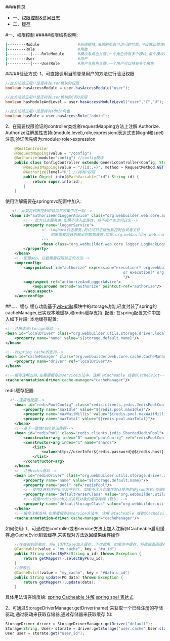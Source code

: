 ####目录
+ 一、[权限控制&访问日志](#权限控制)
+ 二、[缓存](#缓存)



#一、权限控制
#####权限结构说明:
```bash
|--------Module                 #系统模块,系统的所有可访问的功能,可设置此模块的可操作类型(CRUD等)
|--------Role                   #角色
|----------|----RoleModule      #模块与角色关联,一个角色持有多个模块,每个模块可分配操作类型
|--------User                   #用户
|----------|----UserRole        #用户与角色关联,一个用户可以持有多个角色
```
#####验证方式: 
1、可直接调用当前登录用户的方法进行验证权限
```java
//此方法验证用户是否持有user模块的权限
boolean hasAccessModule = user.hasAccessModule("user");

//此方法验证用户是否持有user模块的C和U权限
boolean hasModuleAndLevel = user.hasAccessModuleLevel("user","C","U");

//此方法验证用户是否持有admin角色
boolean hasRole = user.hasAccessRole("admin");
```
2、在需要权限验证的controller类或者requestMapping方法上注解:Authorize.
Authorize注解属性支持:(module,level),role,expression(表达式支持ognl和spel)
注意,验证优先级为:module>role>expression
```java
    @RestController
    @RequestMapping(value = "/config")
    @Authorize(module="config") //config模块
    public class ConfigController extends GenericController<Config, String> {
        @RequestMapping(value = "/{id:.+}", method = RequestMethod.GET)
        @Authorize(level="R") //持有R权限
        public Object info(@PathVariable("id") String id) {
            return super.info(id);
        }
    }
```
使用注解需要在springmvc配置中加入:
```xml
   <!--此类将权限控制和访问日志集中在一起-->
  <bean id="authorizeAndLoggerAdvice" class="org.webbuilder.web.core.aop.authorize.AuthorizeAndLoggerAdvice">
        <!-- 此为日志服务类,如果不注入此属性，将不会产生访问日志-->
        <property name="loggerService">
                <!--logback日志服务,将访问日志输出到控制台或者文件
                    如果需要将日志输出到数据库等,实现:org.webbuilder.web.core.logger.LoggerService接口即可
                -->
                <bean class="org.webbuilder.web.core.logger.LogBackLoggerService"></bean>
        </property>
    </bean>
    <!--配置aop，拦截需要权限验证的方法-->
    <aop:config>
        <aop:pointcut id="authorize" expression="execution(* org.webbuilder.*.controller..*(..))
                                                    or execution(* org.webbuilder.web.core.controller..*(..))
                                                    "/>
        <aop:aspect ref="authorizeAndLoggerAdvice">
            <aop:around method="authorize" pointcut-ref="authorize"/>
        </aop:aspect>
    </aop:config>
```

##二、缓存
缓存功能基于[wb-utils](https://github.com/wb-goup/webbuilder/tree/master/wb-utils)模块中的storage功能,轻度封装了spring的cacheManager,已实现本地缓存,和redis缓存支持.
配置:
在spring配置文件中加入如下片段:
本地缓存配置:
```xml
<!--注册本地storage驱动-->
<bean id="localDriver" class="org.webbuilder.utils.storage.driver.local.LocalStorageDriver" init-method="init">
    <property name="name" value="${storage.default.name}"/>
</bean>

<!--对spring cache的支持-->
<bean id="cacheManager" class="org.webbuilder.web.core.cache.CacheManager">
    <property name="driver" ref="localDriver"/>
</bean>

<!--缓存注解支持,在需要缓存的service方法中，注解 @Cacheable 或者@CacheEvict-->
<cache:annotation-driven cache-manager="cacheManager"/>
```
redis缓存配置:
```xml
  <!--连接池配置-->
    <bean id="redisPoolConfig" class="redis.clients.jedis.JedisPoolConfig">
        <property name="maxIdle" value="${redis.pool.maxIdle}"/>
        <property name="maxWaitMillis" value="${redis.pool.maxWaitMillis}"/>
        <property name="maxTotal" value="${redis.pool.maxTotal}"/>
    </bean>
    <!--基于一致性hash算法集群-->
    <bean id="redisPool" class="redis.clients.jedis.ShardedJedisPool">
        <constructor-arg index="0" name="poolConfig" ref="redisPoolConfig"/>
        <constructor-arg index="1" name="shards">
            <list>
                <value>http://userInfo:${redis.password}@${redis.host}:${redis.port}/${redis.database}</value>
            </list>
        </constructor-arg>
    </bean>
    <!--注册redis驱动-->
    <bean id="redisDriver" class="org.webbuilder.utils.storage.driver.redis.RedisStorageDriver" init-method="init">
        <property name="name" value="${storage.default.name}"/>
        <property name="pool" ref="redisPool"/>
        <!--使用2进制序列化与反序列化。如果不注入此属性默认使用的是json方式(存储的对象无序实现Serializable接口)-->
        <property name="defaultParserClass" value="org.webbuilder.utils.storage.instance.parser.ByteStorageParser"/>
        <!--使用redis的hash方式实现对象的缓存存储（默认）-->
        <property name="defaultStorageClass" value="org.webbuilder.utils.storage.instance.redis.RedisHashStorage"/>
    </bean>
    <!--缓存注解支持,在需要缓存的service方法中，注解 @Cacheable 或者@CacheEvict-->
    <cache:annotation-driven cache-manager="cacheManager"/>
```
如何使用:
1、可通过在controller或者service方法上加入注解@Cacheable启用缓存,@CacheEvict销毁缓存,来实现对方法返回结果缓存操作
```java
    //在查询到结果后，将u_id作为key加入缓存，下次调用，如果命中缓存，将直接返回缓存数据
    @Cacheable(value = "my_cache", key = "#u_id")
    public String selectByPk(String u_id) throws Exception {
        return getMapper().selectByPk(u_id);
    }
    //修改后
    @CacheEvict(value = "my_cache", key = "#data.u_id")
    public String update(PO data) throws Exception {
        return getMapper().update(data);
    }
```
具体用法请咨询度娘:
[spring Cacheable 注解](https://www.baidu.com/s?wd=Spring缓存注解Cacheable)
[spring spel 表达式](https://www.baidu.com/s?wd=Spring+spel+表达式)

2、可通过StorageDriverManager.getDriver(name);来获取一个已经注册的存储驱动,通过驱动来获取存储器,通过存储器来获取缓存
    如:
```java
StorageDriver driver = StorageDriverManager.getDriver("default");
Storage<String, User> storate = driver.getStorage("user.cache",User.class);
User user = storate.get("user_id");
```